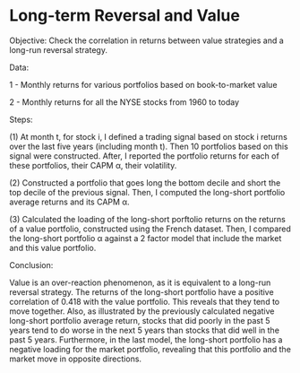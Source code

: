 # Long-term Reversal and Value

 Objective: Check the correlation in returns between value strategies and a long-run reversal strategy.
 
 Data: 
 
 1 - Monthly returns for various portfolios based on book-to-market value

 2 - Monthly returns for all the NYSE stocks from 1960 to today
       

Steps:

(1) At month t, for stock i, I defined a trading signal based on stock i returns over the last five years (including month t). Then 10 portfolios based on this signal were constructed. After, I reported the portfolio returns for each of these portfolios, their CAPM α, their volatility.

(2) Constructed a portfolio that goes long the bottom decile and short the top decile of the previous signal. Then, I computed the long-short portfolio average returns and its CAPM α. 

(3) Calculated the loading of the long-short porftolio returns on the returns of a value portfolio, constructed using the French dataset. Then, I compared the long-short portfolio α against a 2 factor model that include the market and this value portfolio.

Conclusion:
 
Value is an over-reaction phenomenon, as it is equivalent to a long-run reversal strategy. The returns of the long-short portfolio have a positive correlation of 0.418 with the value portfolio. This reveals that they tend to move together. Also, as illustrated by the previously calculated negative long-short portfolio average return, stocks that did poorly in the past 5 years tend to do worse in the next 5 years than stocks that did well in the past 5 years. Furthermore, in the last model, the long-short portfolio has a negative loading for the market portfolio, revealing that this portfolio and the market move in opposite directions.

